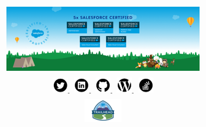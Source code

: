 <p align="center">
  <img src="https://raw.githubusercontent.com/salesforceHarding/salesforceHarding/master/images/readme_header.png" title="salesforceHarding's Certifications">
</p>

<p align='center'>
  <a href="https://twitter.com/sforceHarding">
    <img height="40" src="https://raw.githubusercontent.com/salesforceHarding/salesforceHarding/master/icons/twitter.png?raw=true" style="background-color:white;">
  </a>
  &nbsp;&nbsp;
  <a href="https://www.linkedin.com/in/salesforceharding/">
    <img height="40" src="https://raw.githubusercontent.com/salesforceHarding/salesforceHarding/master/icons/linkedin.png?raw=true" style="background-color:white;">
  </a>
  &nbsp;&nbsp;
  <a href="https://github.com/salesforceHarding">
    <img height="40" src="https://raw.githubusercontent.com/salesforceHarding/salesforceHarding/master/icons/github.png?raw=true" style="background-color:white;">
  </a>
  &nbsp;&nbsp;
  <a href="https://salesforceharding.com/">
    <img height="40" src="https://raw.githubusercontent.com/salesforceHarding/salesforceHarding/master/icons/wordpress.png?raw=true" style="background-color:white;">
  </a>
  &nbsp;&nbsp;
  <a href="https://stackexchange.com/users/13599053/lee-harding">
    <img height="40" src="https://raw.githubusercontent.com/salesforceHarding/salesforceHarding/master/icons/stackoverflow.png?raw=true" style="background-color:white;">
  </a>
</p>

<p align='center'>
  <a href="https://trailblazer.me/id/salesforceharding">
    <img height="60" src="https://raw.githubusercontent.com/salesforceHarding/salesforceHarding/master/icons/trailhead.png">
  </a>
</p>
